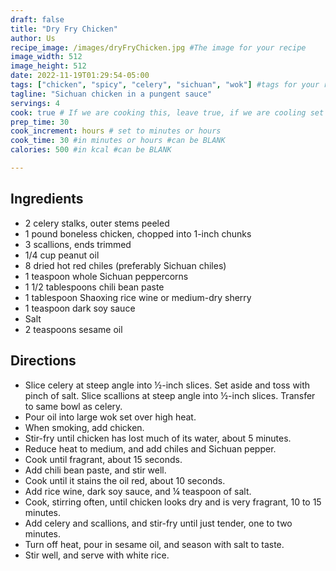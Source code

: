 ```yaml
---
draft: false
title: "Dry Fry Chicken"
author: Us
recipe_image: /images/dryFryChicken.jpg #The image for your recipe
image_width: 512
image_height: 512
date: 2022-11-19T01:29:54-05:00
tags: ["chicken", "spicy", "celery", "sichuan", "wok"] #tags for your recipe
tagline: "Sichuan chicken in a pungent sauce"
servings: 4
cook: true # If we are cooking this, leave true, if we are cooling set to false
prep_time: 30
cook_increment: hours # set to minutes or hours
cook_time: 30 #in minutes or hours #can be BLANK
calories: 500 #in kcal #can be BLANK

---
```

## Ingredients
- 2 celery stalks, outer stems peeled
- 1 pound boneless chicken, chopped into 1-inch chunks
- 3 scallions, ends trimmed
- 1/4 cup peanut oil
- 8 dried hot red chiles (preferably Sichuan chiles)
- 1 teaspoon whole Sichuan peppercorns
- 1 1/2 tablespoons chili bean paste
- 1 tablespoon Shaoxing rice wine or medium-dry sherry
- 1 teaspoon dark soy sauce
- Salt
- 2 teaspoons sesame oil

## Directions

- Slice celery at steep angle into ½-inch slices. Set aside and toss with pinch of salt. Slice scallions at steep angle into ½-inch slices. Transfer to same bowl as celery.
- Pour oil into large wok set over high heat. 
- When smoking, add chicken. 
- Stir-fry until chicken has lost much of its water, about 5 minutes.
- Reduce heat to medium, and add chiles and Sichuan pepper. 
- Cook until fragrant, about 15 seconds. 
- Add chili bean paste, and stir well. 
- Cook until it stains the oil red, about 10 seconds. 
- Add rice wine, dark soy sauce, and ¼ teaspoon of salt. 
- Cook, stirring often, until chicken looks dry and is very fragrant, 10 to 15 minutes.
- Add celery and scallions, and stir-fry until just tender, one to two minutes. 
- Turn off heat, pour in sesame oil, and season with salt to taste. 
- Stir well, and serve with white rice.
